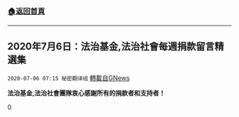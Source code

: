 ###  [:house:返回首頁](https://github.com/ourhimalayas/txt)
---

## 2020年7月6日：法治基金,法治社會每週捐款留言精選集
`2020-07-06 07:15 秘密翻译组` [轉載自GNews](https://gnews.org/zh-hant/255544/)

**法治基金,法治社會團隊衷心感謝所有的捐款者和支持者！**



0
